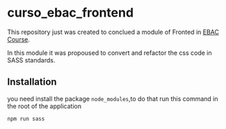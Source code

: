 # curso_ebac_frontend

This repository just was created to conclued a module of Fronted in [EBAC Course](https://ebaconline.com.br/front-end-profession).


In this module it was propoused to convert and refactor the css code in SASS standards.

## Installation

you need install the package `node_modules`,to do that run this command in the root of the application

``` npm run sass ```
